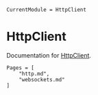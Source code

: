 ```@meta
CurrentModule = HttpClient
```

# HttpClient

Documentation for [HttpClient](https://github.com/LexaLutyi/HttpClient.jl).

```@contents
Pages = [
    "http.md",
    "websockets.md"
]
```